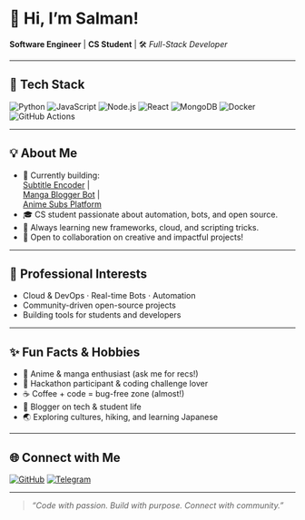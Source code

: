 # 👋 Hi, I’m Salman!

**Software Engineer** | **CS Student** | 🛠️ *Full-Stack Developer*

---

## 🚀 Tech Stack
![Python](https://img.shields.io/badge/-Python-3776AB?style=flat&logo=python&logoColor=white)
![JavaScript](https://img.shields.io/badge/-JavaScript-F7DF1E?style=flat&logo=javascript&logoColor=black)
![Node.js](https://img.shields.io/badge/-Node.js-339933?style=flat&logo=nodedotjs&logoColor=white)
![React](https://img.shields.io/badge/-React-61DAFB?style=flat&logo=react&logoColor=black)
![MongoDB](https://img.shields.io/badge/-MongoDB-47A248?style=flat&logo=mongodb&logoColor=white)
![Docker](https://img.shields.io/badge/-Docker-2496ED?style=flat&logo=docker&logoColor=white)
![GitHub Actions](https://img.shields.io/badge/-GitHub%20Actions-2088FF?style=flat&logo=github-actions&logoColor=white)

---

## 💡 About Me

- 🔭 Currently building:  
  [Subtitle Encoder](https://github.com/salman-dev-app/Subtitle-encoder) |  
  [Manga Blogger Bot](https://github.com/salman-dev-app/manga-blogger-bot) |  
  [Anime Subs Platform](https://github.com/salman-dev-app/anime-subs-backend)
- 🎓 CS student passionate about automation, bots, and open source.
- 🧠 Always learning new frameworks, cloud, and scripting tricks.
- 🤝 Open to collaboration on creative and impactful projects!

---

## 🌱 Professional Interests

- Cloud & DevOps · Real-time Bots · Automation
- Community-driven open-source projects
- Building tools for students and developers

---

## ✨ Fun Facts & Hobbies

- 🐉 Anime & manga enthusiast (ask me for recs!)
- 🧩 Hackathon participant & coding challenge lover
- ☕ Coffee + code = bug-free zone (almost!)
- 📝 Blogger on tech & student life
- 🌏 Exploring cultures, hiking, and learning Japanese

---

## 🌐 Connect with Me

[![GitHub](https://img.shields.io/badge/-GitHub-181717?style=flat&logo=github&logoColor=white)](https://github.com/salman-dev-app)
[![Telegram](https://img.shields.io/badge/-Telegram-2CA5E0?style=flat&logo=telegram&logoColor=white)](https://t.me/Otakuosenpai)

---

> *“Code with passion. Build with purpose. Connect with community.”*
